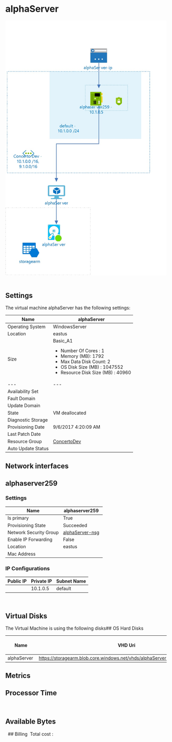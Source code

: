 # alphaServer 
![alt text](/../assets/fcfa634924ee4aa1b03644e11fdd1dd2.jpg) 
## Settings
The virtual machine alphaServer has the following settings:

| Name | alphaServer  |
| --- | --- |
| Operating System | WindowsServer  |
| Location | eastus  |
| Size | Basic_A1 <passthrough><ul><li><span>Number</span><span> </span><span>Of</span><span> </span><span>Cores</span><span> :</span><span> </span>1</li><li><span>Memory</span><span> (</span><span>MB</span><span>): </span>1792</li><li><span>Max</span><span> </span><span>Data</span><span> </span><span>Disk</span><span> </span><span>Count</span><span>: </span>2</li><li><span>OS Disk Size (MB</span><span>) :</span><span> </span>1047552</li><li><span>Resource Disk Size (MB</span><span>) :</span><span> </span>40960</li></ul></passthrough> |
| --- | --- |
| Availability Set |   |
| Fault Domain |   |
| Update Domain |   |
| State | VM deallocated  |
| Diagnostic Storage |   |
| Provisioning Date | 9/6/2017 4:20:09 AM  |
| Last Patch Date |   |
| Resource Group | [ConcertoDev](ConcertoDev--200931608.md)  |
| Auto Update Status |   |


## Network interfaces

## alphaserver259 

### Settings


| Name | alphaserver259  |
| --- | --- |
| Is primary | True  |
| Provisioning State | Succeeded  |
| Network Security Group | [alphaServer-nsg](alphaServer-nsg-1629721120.md)  |
| Enable IP Forwarding | False  |
| Location | eastus  |
| Mac Address |   |


### IP Configurations


| Public IP | Private IP | Subnet Name |
| --- | --- | --- |
|   | 10.1.0.5  | default  |
 
## Virtual Disks
The Virtual Machine is using the following disks## OS Hard Disks


| Name | VHD Uri | Size (GB) | Is Managed Disk | Host Caching |
| --- | --- | --- | --- | --- |
| alphaServer  | https://storagearm.blob.core.windows.net/vhds/alphaServer2016829161712.vhd  |   | False  | ReadWrite  |
## Metrics

## Processor Time
 
## Available Bytes
  ## Billing
 Total cost : 
